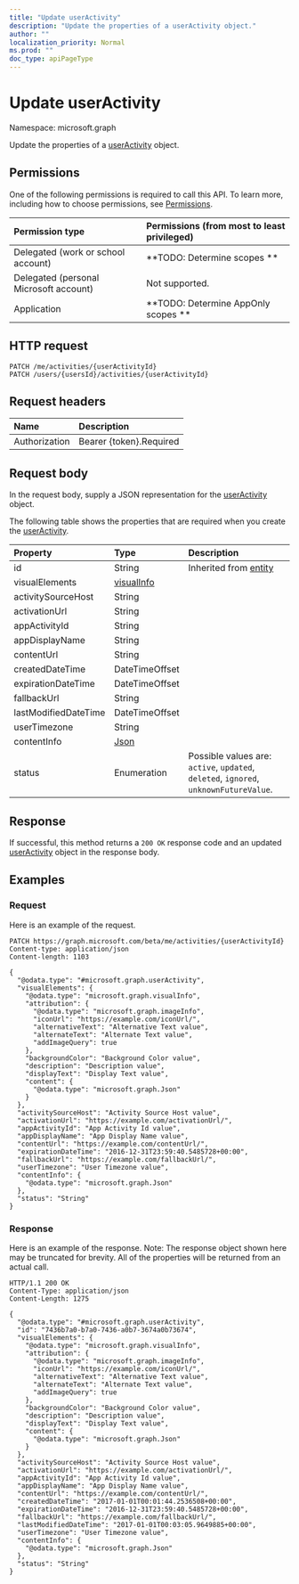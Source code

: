 ```yaml
---
title: "Update userActivity"
description: "Update the properties of a userActivity object."
author: ""
localization_priority: Normal
ms.prod: ""
doc_type: apiPageType
---
```


# Update userActivity

Namespace: microsoft.graph

Update the properties of a [userActivity](../resources/useractivity.md) object.

## Permissions
One of the following permissions is required to call this API. To learn more, including how to choose permissions, see [Permissions](/concepts/permissions-reference.md).

|Permission type|Permissions (from most to least privileged)|
|:---|:---|
|Delegated (work or school account)|**TODO: Determine scopes **|
|Delegated (personal Microsoft account)|Not supported.|
|Application|**TODO: Determine AppOnly scopes **|

## HTTP request
<!-- {
  "blockType": "ignored"
}
-->
``` http
PATCH /me/activities/{userActivityId}
PATCH /users/{usersId}/activities/{userActivityId}
```

## Request headers
|Name|Description|
|:---|:---|
|Authorization|Bearer {token}.Required|

## Request body
In the request body, supply a JSON representation for the [userActivity](../resources/useractivity.md) object.

The following table shows the properties that are required when you create the [userActivity](../resources/useractivity.md).

|Property|Type|Description|
|:---|:---|:---|
|id|String| Inherited from [entity](../resources/entity.md)|
|visualElements|[visualInfo](../resources/visualinfo.md)||
|activitySourceHost|String||
|activationUrl|String||
|appActivityId|String||
|appDisplayName|String||
|contentUrl|String||
|createdDateTime|DateTimeOffset||
|expirationDateTime|DateTimeOffset||
|fallbackUrl|String||
|lastModifiedDateTime|DateTimeOffset||
|userTimezone|String||
|contentInfo|[Json](../resources/json.md)||
|status|Enumeration| Possible values are: `active`, `updated`, `deleted`, `ignored`, `unknownFutureValue`.|



## Response
If successful, this method returns a `200 OK` response code and an updated [userActivity](../resources/useractivity.md) object in the response body.

## Examples

### Request
Here is an example of the request.
<!-- {
  "blockType": "request",
  "name": "update_useractivity"
}
-->
``` http
PATCH https://graph.microsoft.com/beta/me/activities/{userActivityId}
Content-type: application/json
Content-length: 1103

{
  "@odata.type": "#microsoft.graph.userActivity",
  "visualElements": {
    "@odata.type": "microsoft.graph.visualInfo",
    "attribution": {
      "@odata.type": "microsoft.graph.imageInfo",
      "iconUrl": "https://example.com/iconUrl/",
      "alternativeText": "Alternative Text value",
      "alternateText": "Alternate Text value",
      "addImageQuery": true
    },
    "backgroundColor": "Background Color value",
    "description": "Description value",
    "displayText": "Display Text value",
    "content": {
      "@odata.type": "microsoft.graph.Json"
    }
  },
  "activitySourceHost": "Activity Source Host value",
  "activationUrl": "https://example.com/activationUrl/",
  "appActivityId": "App Activity Id value",
  "appDisplayName": "App Display Name value",
  "contentUrl": "https://example.com/contentUrl/",
  "expirationDateTime": "2016-12-31T23:59:40.5485728+00:00",
  "fallbackUrl": "https://example.com/fallbackUrl/",
  "userTimezone": "User Timezone value",
  "contentInfo": {
    "@odata.type": "microsoft.graph.Json"
  },
  "status": "String"
}
```

### Response
Here is an example of the response. Note: The response object shown here may be truncated for brevity. All of the properties will be returned from an actual call.
<!-- {
  "blockType": "response",
  "truncated": true
}
-->
``` http
HTTP/1.1 200 OK
Content-Type: application/json
Content-Length: 1275

{
  "@odata.type": "#microsoft.graph.userActivity",
  "id": "7436b7a0-b7a0-7436-a0b7-3674a0b73674",
  "visualElements": {
    "@odata.type": "microsoft.graph.visualInfo",
    "attribution": {
      "@odata.type": "microsoft.graph.imageInfo",
      "iconUrl": "https://example.com/iconUrl/",
      "alternativeText": "Alternative Text value",
      "alternateText": "Alternate Text value",
      "addImageQuery": true
    },
    "backgroundColor": "Background Color value",
    "description": "Description value",
    "displayText": "Display Text value",
    "content": {
      "@odata.type": "microsoft.graph.Json"
    }
  },
  "activitySourceHost": "Activity Source Host value",
  "activationUrl": "https://example.com/activationUrl/",
  "appActivityId": "App Activity Id value",
  "appDisplayName": "App Display Name value",
  "contentUrl": "https://example.com/contentUrl/",
  "createdDateTime": "2017-01-01T00:01:44.2536508+00:00",
  "expirationDateTime": "2016-12-31T23:59:40.5485728+00:00",
  "fallbackUrl": "https://example.com/fallbackUrl/",
  "lastModifiedDateTime": "2017-01-01T00:03:05.9649885+00:00",
  "userTimezone": "User Timezone value",
  "contentInfo": {
    "@odata.type": "microsoft.graph.Json"
  },
  "status": "String"
}
```

